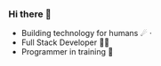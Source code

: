 ### Hi there 👋

- Building technology for humans ☄ · 
- Full Stack Developer 👨‍💻
- Programmer in training 🥇

